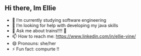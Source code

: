 ## Hi there, Im Ellie

- 🌱 I’m currently studying software engineering 
- 🤔 I’m looking for help with developing my java skills 
- 💬 Ask me about trains!!!! 🚂
- 📫 How to reach me: https://www.linkedin.com/in/ellie-vine/
- 😄 Pronouns: she/her
- ⚡ Fun fact: compurte !!
